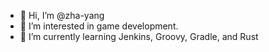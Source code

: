 - 👋 Hi, I’m @zha-yang
- 👀 I’m interested in game development. 
- 🌱 I’m currently learning Jenkins, Groovy, Gradle, and Rust


<!---
zha-yang/zha-yang is a ✨ special ✨ repository because its `README.md` (this file) appears on your GitHub profile.
You can click the Preview link to take a look at your changes.
--->
